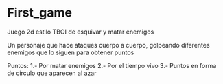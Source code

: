 # First_game
 Juego 2d estilo TBOI de esquivar y matar enemigos

Un personaje que hace ataques cuerpo a cuerpo, golpeando diferentes enemigos que lo siguen para obtener puntos

Puntos: 
1.- Por matar enemigos
2.- Por el tiempo vivo
3.- Puntos en forma de circulo que aparecen al azar
